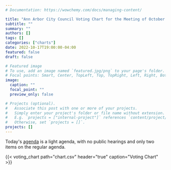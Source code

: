 ```yaml
---
# Documentation: https://wowchemy.com/docs/managing-content/

title: "Ann Arbor City Council Voting Chart for the Meeting of October 17, 2022"
subtitle: ""
summary: ""
authors: []
tags: []
categories: ["charts"]
date: 2022-10-17T19:00:00-04:00
featured: false
draft: false

# Featured image
# To use, add an image named `featured.jpg/png` to your page's folder.
# Focal points: Smart, Center, TopLeft, Top, TopRight, Left, Right, BottomLeft, Bottom, BottomRight.
image:
  caption: ""
  focal_point: ""
  preview_only: false

# Projects (optional).
#   Associate this post with one or more of your projects.
#   Simply enter your project's folder or file name without extension.
#   E.g. `projects = ["internal-project"]` references `content/project/deep-learning/index.md`.
#   Otherwise, set `projects = []`.
projects: []
---
```


Today's [agenda](https://a2gov.legistar.com/MeetingDetail.aspx?ID=914282&GUID=6EA18D53-BC4C-4691-AD68-0E655A59661D&Options=info%7C&Search=) is a light agenda, with no public hearings and only two items on the regular agenda.

{{< voting_chart path="chart.csv" header="true" caption="Voting Chart" >}}
